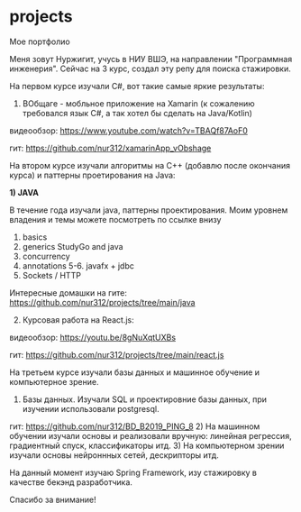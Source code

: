 # projects
Мое портфолио

Меня зовут Нуржигит, учусь в НИУ ВШЭ, на направлении "Программная инженерия".
Сейчас на 3 курс, создал эту репу для поиска стажировки.

На первом курсе изучали C#, вот такие самые яркие результаты:

1) ВОбщаге - мобльное приложение на Xamarin (к сожалению требовался язык С#, а так хотел бы сделать на Java/Kotlin)

  видеообзор: https://www.youtube.com/watch?v=TBAQf87AoF0
  
  гит: https://github.com/nur312/xamarinApp_vObshage

На втором курсе изучали алгоритмы на C++ (добавлю после окончания курса) и паттерны проетирования на Java:

**1)  JAVA**

В течение года изучали java, паттерны проектирования. Моим уровнем владения и темы можете посмотреть по ссылке внизу

1. basics
2. generics
StudyGo and java
3. concurrency
4. annotations
5-6. javafx + jdbc
7. Sockets / HTTP

Интересные домашки на гите: https://github.com/nur312/projects/tree/main/java


2) Курсовая работа на React.js:

  видеообзор: https://youtu.be/8gNuXqtUXBs
  
  гит: https://github.com/nur312/projects/tree/main/react.js
  
На третьем курсе изучали базы данных и машинное обучение и компьютерное зрение.

1) Базы данных. Изучали SQL и проектировние базы данных, при изучении использовали postgresql.

  гит: https://github.com/nur312/BD_B2019_PING_8
2) На машинном обучении изучали основы и реализовали вручную: линейная регрессия, градиентный спуск, классификаторы итд.
3) На компьютерном зрении изучали основы нейроннных сетей, дескрипторы итд.

На данный момент изучаю Spring Framework, изу стажировку в качестве бекэнд разработчика.

Спасибо за внимание!
